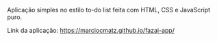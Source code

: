 Aplicação simples no estilo to-do list feita com HTML, CSS e JavaScript puro. 

Link da aplicação:
https://marciocmatz.github.io/fazai-app/
